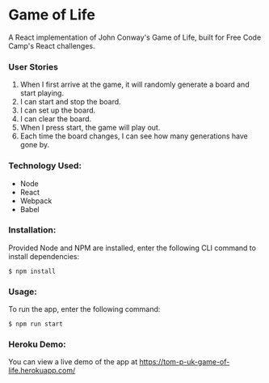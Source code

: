 # Game of Life

A React implementation of John Conway's Game of Life, built for Free Code Camp's React challenges.

### User Stories

1. When I first arrive at the game, it will randomly generate a board and start playing.
2. I can start and stop the board.
3. I can set up the board.
4. I can clear the board.
5. When I press start, the game will play out.
6. Each time the board changes, I can see how many generations have gone by.

### Technology Used:

* Node
* React
* Webpack
* Babel

### Installation:

Provided Node and NPM are installed, enter the following CLI command to install dependencies:
```
$ npm install
```

### Usage:

To run the app, enter the following command:
```
$ npm run start
```

### Heroku Demo:

You can view a live demo of the app at https://tom-p-uk-game-of-life.herokuapp.com/
